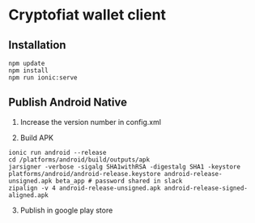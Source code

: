 # Cryptofiat wallet client

## Installation

```
npm update
npm install
npm run ionic:serve

```
## Publish Android Native

1. Increase the version number in config.xml 

2. Build APK

```
ionic run android --release
cd /platforms/android/build/outputs/apk
jarsigner -verbose -sigalg SHA1withRSA -digestalg SHA1 -keystore platforms/android/android-release.keystore android-release-unsigned.apk beta_app # password shared in slack
zipalign -v 4 android-release-unsigned.apk android-release-signed-aligned.apk
```

3. Publish in google play store
